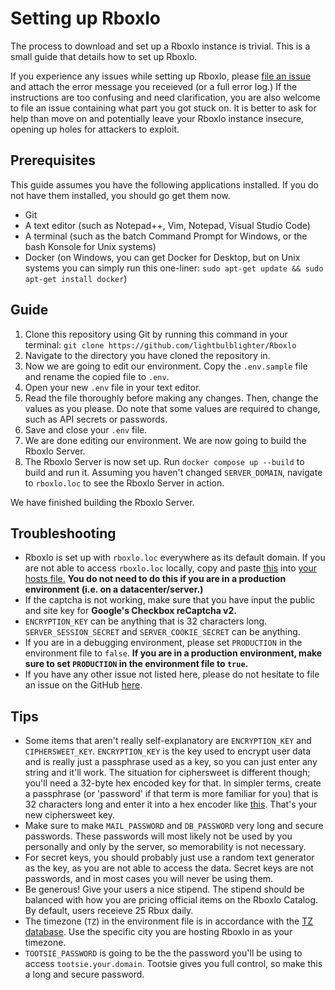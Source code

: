# Setting up Rboxlo
The process to download and set up a Rboxlo instance is trivial. This is a small guide that details how to set up Rboxlo.

If you experience any issues while setting up Rboxlo, please [file an issue](https://github.com/lightbulblighter/Rboxlo/issues/new) and attach the error message you receieved (or a full error log.) If the instructions are too confusing and need clarification, you are also welcome to file an issue containing what part you got stuck on. It is better to ask for help than move on and potentially leave your Rboxlo instance insecure, opening up holes for attackers to exploit.

## Prerequisites
This guide assumes you have the following applications installed. If you do not have them installed, you should go get them now.

- Git
- A text editor (such as Notepad++, Vim, Notepad, Visual Studio Code)
- A terminal (such as the batch Command Prompt for Windows, or the bash Konsole for Unix systems)
- Docker (on Windows, you can get Docker for Desktop, but on Unix systems you can simply run this one-liner: `sudo apt-get update && sudo apt-get install docker`)

## Guide
1. Clone this repository using Git by running this command in your terminal: `git clone https://github.com/lightbulblighter/Rboxlo`
2. Navigate to the directory you have cloned the repository in.
3. Now we are going to edit our environment. Copy the `.env.sample` file and rename the copied file to `.env`.
4. Open your new `.env` file in your text editor.
5. Read the file thoroughly before making any changes. Then, change the values as you please. Do note that some values are required to change, such as API secrets or passwords.
6. Save and close your `.env` file.
7. We are done editing our environment. We are now going to build the Rboxlo Server.
8. The Rboxlo Server is now set up. Run `docker compose up --build` to build and run it. Assuming you haven't changed `SERVER_DOMAIN`, navigate to `rboxlo.loc` to see the Rboxlo Server in action.

We have finished building the Rboxlo Server.

## Troubleshooting
- Rboxlo is set up with `rboxlo.loc` everywhere as its default domain. If you are not able to access `rboxlo.loc` locally, copy and paste [this](https://raw.githubusercontent.com/lightbulblighter/Rboxlo/trunk/Setup/hosts) into [your hosts file.](https://www.whatsmydns.net/hosts-file.html) **You do not need to do this if you are in a production environment (i.e. on a datacenter/server.)**
- If the captcha is not working, make sure that you have input the public and site key for **Google's Checkbox reCaptcha v2.**
- `ENCRYPTION_KEY` can be anything that is 32 characters long. `SERVER_SESSION_SECRET` and `SERVER_COOKIE_SECRET` can be anything.
- If you are in a debugging environment, please set `PRODUCTION` in the environment file to `false`. **If you are in a production environment, make sure to set `PRODUCTION` in the environment file to `true`.**
- If you have any other issue not listed here, please do not hesitate to file an issue on the GitHub [here](https://github.com/lightbulblighter/Rboxlo/issues/new).

## Tips
- Some items that aren't really self-explanatory are `ENCRYPTION_KEY` and `CIPHERSWEET_KEY`. `ENCRYPTION_KEY` is the key used to encrypt user data and is really just a passphrase used as a key, so you can just enter any string and it'll work. The situation for ciphersweet is different though; you'll need a 32-byte hex encoded key for that. In simpler terms, create a passphrase (or 'password' if that term is more familiar for you) that is 32 characters long and enter it into a hex encoder like [this](https://www.convertstring.com/EncodeDecode/HexEncode). That's your new ciphersweet key.
- Make sure to make `MAIL_PASSWORD` and `DB_PASSWORD` very long and secure passwords. These passwords will most likely not be used by you personally and only by the server, so memorability is not necessary.
- For secret keys, you should probably just use a random text generator as the key, as you are not able to access the data. Secret keys are not passwords, and in most cases you will never be using them.
- Be generous! Give your users a nice stipend. The stipend should be balanced with how you are pricing official items on the Rboxlo Catalog. By default, users receieve 25 Rbux daily.
- The timezone (`TZ`) in the environment file is in accordance with the [TZ database](https://en.wikipedia.org/wiki/List_of_tz_database_time_zones). Use the specific city you are hosting Rboxlo in as your timezone.
- `TOOTSIE_PASSWORD` is going to be the the password you'll be using to access `tootsie.your.domain`. Tootsie gives you full control, so make this a long and secure password.